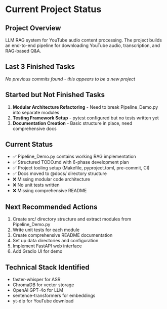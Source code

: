 # Current Project Status

## Project Overview
LLM RAG system for YouTube audio content processing. The project builds an end-to-end pipeline for downloading YouTube audio, transcription, and RAG-based Q&A.

## Last 3 Finished Tasks
*No previous commits found - this appears to be a new project*

## Started but Not Finished Tasks
1. **Modular Architecture Refactoring** - Need to break Pipeline_Demo.py into separate modules
2. **Testing Framework Setup** - pytest configured but no tests written yet
3. **Documentation Creation** - Basic structure in place, need comprehensive docs

## Current Status
- ✅ Pipeline_Demo.py contains working RAG implementation
- ✅ Structured TODO.md with 6-phase development plan
- ✅ Project tooling setup (Makefile, pyproject.toml, pre-commit, CI)
- ✅ Docs moved to @docs/ directory structure
- ❌ Missing modular code architecture
- ❌ No unit tests written
- ❌ Missing comprehensive README

## Next Recommended Actions
1. Create src/ directory structure and extract modules from Pipeline_Demo.py
2. Write unit tests for each module
3. Create comprehensive README documentation
4. Set up data directories and configuration
5. Implement FastAPI web interface
6. Add Gradio UI for demo

## Technical Stack Identified
- faster-whisper for ASR
- ChromaDB for vector storage
- OpenAI GPT-4o for LLM
- sentence-transformers for embeddings
- yt-dlp for YouTube download